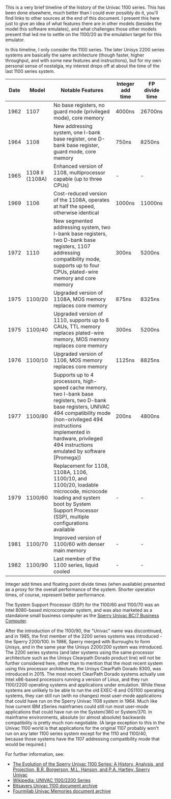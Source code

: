 This is a very brief timeline of the history of the Univac 1100 series.  This has been
done elsewhere, much better than I could ever possibly do it, you'll find links to
other sources at the end of this document.  I present this here just to give an
idea of what features there are in other models (besides the model this software
emulates), and what challenges those other models present that led me to settle
on the 1100/20 as the emulation target for this emulator.

In this timeline, I only consider the 1100 series.  The later Unisys
2200 series systems are basically the same architecture (though
faster, higher throughput, and with some new features and instructions),
but for my own personal sense of nostalgia, my interest drops off at
about the time of the last 1100 series system.

| Date | Model | Notable Features | Integer add time | FP divide time |
|------|-------|------------------|------------------|----------------|
| 1962 | 1107  | No base registers, no guard mode (privileged mode), core memory | 4000ns | 26700ns |
| 1964 | 1108  | New addressing system, one I-bank base register, one D-bank base register, guard mode, core memory | 750ns | 8250ns |
| 1965 | 1108 II (1108A) | Enhanced version of 1108, multiprocessor capable (up to three CPUs) | - | - |
| 1969 | 1106 | Cost-reduced version of the 1108A, operates at half the speed, otherwise identical | 1000ns | 11000ns |
| 1972 | 1110 | New segmented addressing system, two I-bank base registers, two D-bank base registers, 1107 addressing compatibility mode, supports up to four CPUs, plated-wire memory and core memory | 300ns | 5200ns |
| 1975 | 1100/20 | Upgraded version of 1108A, MOS memory replaces core memory | 875ns | 8325ns |
| 1975 | 1100/40 | Upgraded version of 1110, supports up to 6 CAUs, TTL memory replaces plated-wire memory, MOS memory replaces core memory | 300ns | 5200ns |
| 1976 | 1100/10 | Upgraded version of 1106, MOS memory replaces core memory | 1125ns | 8825ns |
| 1977 | 1100/80 | Supports up to 4 processors, high-speed cache memory, two I-bank base registers, two D-bank base registers, UNIVAC 494 compatibility mode (non-orivileged 494 instructions implemented in hardware, privileged 494 instructions emulated by software [Promega]) | 200ns | 4800ns |
| 1979 | 1100/60 | Replacement for 1108, 1108A, 1106, 1100/10, and 1100/20, loadable microcode, microcode loading and system boot by System Support Processor (SSP), multiple configurations available | - | - |
| 1981 | 1100/70 | Improved version of 1100/60 with denser main memory | - | - |
| 1982 | 1100/90 | Last member of the 1100 series, liquid cooled | - | - |

Integer add times and floating point divide times (when available) presented as a proxy for the overall performance of the system.
Shorter operation times, of course, represent better performance.

The System Support Processor (SSP) for the 1100/60 and 1100/70 was an Intel 8080-based microcomputer system, and
was also marketed as a standalone small business computer as the [Sperry Univac BC/7 Business Computer](https://www.ricomputermuseum.org/collections-gallery/equipment/sperry-univac-bc7-1).

After the introduction of the 1100/90, the "Univac" name was discontinued, and in 1985, the first member of the 2200 series systems
was introduced - the Sperry 2200/100.  In 1986, Sperry merged with Burroughs to form Unisys, and in the same year the Unisys 2200/200
system was introduced.  The 2200 series systems (and later systems using the same processor architecture such as the
Unisys Clearpath Dorado product line) will not be further considered here, other than to mention that the most recent system
using this processor architecture, the Unisys ClearPath Dorado 8300, was introduced in 2015.  The most recent ClearPath Dorado
systems actually use Intel x86-based processors running a version of Linux, and they run 1100/2200 operating systems and applications
under emulation.  While these systems are unlikely to be able to run the old EXEC-8 and OS1100 operating systems, they can still
run (with no changes) most user-mode applications that could have run on the Sperry Univac 1108 system in 1964.  Much like how
current IBM zSeries mainframes could still run most user-mode applications that could have run on the System/360 or System/370.
In mainframe environments, absolute (or almost absolute) backwards compatibility is pretty much non-negotiable.  (A large
exception to this in the Univac 1100 world is that applications for the original 1107 probably won't run on any later 1100 series
system except for the 1110 and 1100/40, because those systems have the 1107 addressing compatibility mode that would be
required.)

For further information, see:

* [The Evolution of the Sperry Univac 1100 Series: A History, Analysis, and Projection, B.R. Borgerson, M.L. Hanson, and P.A. Hartley, Sperry Univac](https://dl.acm.org/doi/pdf/10.1145/359327.359334)
* [Wikipedia: UNIVAC 1100/2200 Series](https://en.wikipedia.org/wiki/UNIVAC_1100/2200_series)
* [Bitsavers Univac 1100 document archive](https://bitsavers.org/pdf/univac/1100)
* [Fourmilab Univac Memories document archive](https://www.fourmilab.ch/documents/univac/manuals/)
